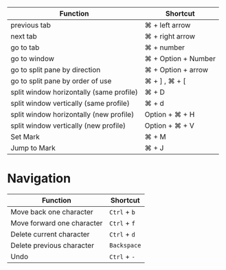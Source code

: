 **Function** | **Shortcut**
-------- | --------
previous tab | ⌘ + left arrow
next tab | ⌘ + right arrow
go to tab | ⌘ + number
go to window | ⌘ + Option + Number
go to split pane by direction | ⌘ + Option + arrow
go to split pane by order of use | ⌘ + ] , ⌘ + [
split window horizontally (same profile) | ⌘ + D
split window vertically (same profile) | ⌘ + d
split window horizontally (new profile) | Option + ⌘ + H
split window vertically (new profile) | Option + ⌘ + V
Set Mark | ⌘ + M
Jump to Mark | ⌘ + J

Navigation
==========
**Function** | **Shortcut**
-------- | --------
Move back one character | `Ctrl` + `b`
Move forward one character | `Ctrl` + `f`
Delete current character | `Ctrl` + `d`
Delete previous character | `Backspace`
Undo | `Ctrl` + `-`

